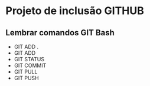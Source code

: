 

# Projeto de inclusão GITHUB 

## Lembrar comandos GIT Bash

- GIT ADD .
- GIT ADD
- GIT STATUS
- GIT COMMIT
- GIT PULL
- GIT PUSH

